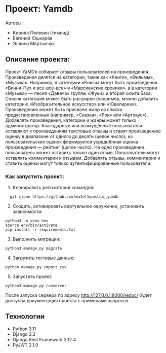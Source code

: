 # Проект: Yamdb

Авторы:
* Кирилл Пелевин (тимлид)
* Евгений Юшкарёв
* Эллина Мартынчук

## Описание проекта:

Проект YaMDb собирает отзывы пользователей на произведения. Произведения делятся на категории, такие как «Книги», «Фильмы», «Музыка». Например, в категории «Книги» могут быть произведения «Винни-Пух и все-все-все» и «Марсианские хроники», а в категории «Музыка» — песня «Давеча» группы «Жуки» и вторая сюита Баха. Список категорий может быть расширен (например, можно добавить категорию «Изобразительное искусство» или «Ювелирка»). 
Произведению может быть присвоен жанр из списка предустановленных (например, «Сказка», «Рок» или «Артхаус»). 
Добавлять произведения, категории и жанры может только администратор.
Благодарные или возмущённые пользователи оставляют к произведениям текстовые отзывы и ставят произведению оценку в диапазоне от одного до десяти (целое число); из пользовательских оценок формируется усреднённая оценка произведения — рейтинг (целое число). На одно произведение пользователь может оставить только один отзыв.
Пользователи могут оставлять комментарии к отзывам.
Добавлять отзывы, комментарии и ставить оценки могут только аутентифицированные пользователи.

### Как запустить проект:

1. Клонировать репозиторий командой:
```
  git clone https://github.com/ma1ef1que/api_yamdb
```
2. Создать, активировать виртуальное окружение, установить зависимости:
```
python3 -m venv env
source env/bin/activate
pip install -r requirements.txt
```
3. Выполнить миграции:
```
python3 manage.py migrate
```
4. Загрузить тестовые данные:
```
python manage.py import_csv
```
5. Запустить проект:
```
python3 manage.py runserver
```
После запуска сервера по адресу http://127.0.0.1:8000/redoc/ будет доступна документация проекта с примерами запросов


## Технологии
 * Python 3.11
 * Django 3.2
 * Django Rest Framework 3.12.4
 * PyJWT 2.1.0
